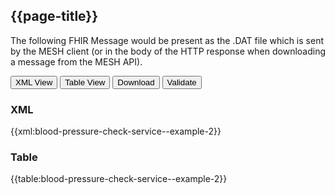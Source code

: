 ## {{page-title}}

The following FHIR Message would be present as the .DAT file which is sent by the MESH client (or in the body of the HTTP response when downloading a message from the MESH API).

<div class="example">
  <button class="nhsd-a-button active" onclick="openTab(event, 'XML View')">XML View</button>
  <button class="nhsd-a-button nhsd-a-button--outline" onclick="openTab(event, 'Table View')">Table View</button>
  <button class="nhsd-a-button nhsd-a-button--outline" onclick="window.open('https://simplifier.net/gpconnect2/blood-pressure-check-service--example-2/$download?format=xml')">Download</button>
  <button class="nhsd-a-button nhsd-a-button--outline" onclick="window.open('https://simplifier.net/gpconnect2/blood-pressure-check-service--example-2/$validate')">Validate</button>

  <div id="XML View" class="tabcontent" style="display:block"> 
    <h3>XML</h3>
    {{xml:blood-pressure-check-service--example-2}}
  </div>

  <div id="Table View" class="tabcontent">
    <h3>Table</h3>
    {{table:blood-pressure-check-service--example-2}}
  </div>
</div>
